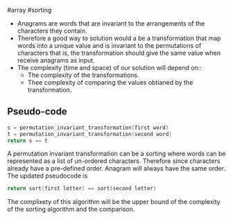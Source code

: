 #array  #sorting
- Anagrams are words that are invariant to the arrangements of the characters they contain.
- Therefore a good way to solution would a be a transformation that map words into a unique value and is invariant to the permutations of characters that is, the transformation should give the same value when receive anagrams as input.
- The complexity (time and space) of our solution will depend on::
	- The complexity of the transformations.
	- Thee complexity of comparing the values obtianed by the transformation.

## Pseudo-code

```c
s = permutation_invariant_transformation(first word)
t = permutation_invariant_transformation(second word)
return s == t
```

A permutation invariant transformation can be a sorting where words can be represented as a list of un-ordered characters. Therefore since characters already have a pre-defined order. Anagram will always have the same order. The updated pseudocode is

```c
return sort(first letter) == sort(second letter)
```

The complixety of this algorithm will be the upper bound of the complexity of the sorting algorithm and the comparison.